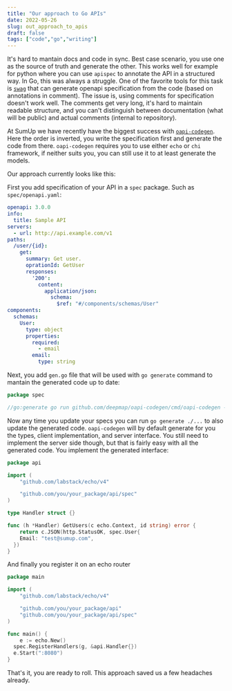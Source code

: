 ```yaml
---
title: "Our approach to Go APIs"
date: 2022-05-26
slug: out_approach_to_apis
draft: false
tags: ["code","go","writing"]
---
```


It's hard to mantain docs and code in sync. Best case scenario, you use one as the source of truth and generate the other.
This works well for example for python where you can use `apispec` to annotate the API in a structured way.
In Go, this was always a struggle. One of the favorite tools for this task is [`swag`](https://github.com/swaggo/swag)
that can generate openapi specification from the code (based on annotations in comment). The issue is, using
comments for specification doesn't work well. The comments get very long, it's hard to maintain readable structure,
and you can't distinguish between documentation (what will be public) and actual comments (internal to repository).

At SumUp we have recently have the biggest success with [`oapi-codegen`](https://github.com/deepmap/oapi-codegen).
Here the order is inverted, you write the specification first and generate the code from there.
`oapi-codegen` requires you to use either `echo` or `chi` framework, if neither suits you, you can still use
it to at least generate the models.

Our approach currently looks like this:

First you add specification of your API in a `spec` package. Such as `spec/openapi.yaml`:


```yaml
openapi: 3.0.0
info:
  title: Sample API
servers:
  - url: http://api.example.com/v1
paths:
  /user/{id}:
    get:
      summary: Get user.
      oprationId: GetUser
      responses:
        '200':
          content:
            application/json:
              schema:
                $ref: "#/components/schemas/User"
components:
  schemas:
    User:
      type: object
      properties:
        required:
          - email
        email:
          type: string
```

Next, you add `gen.go` file that will be used with `go generate` command to mantain the generated code up to date:

```go
package spec

//go:generate go run github.com/deepmap/oapi-codegen/cmd/oapi-codegen --package spec -o spec.gen.go openapi.yaml
```

Now any time you update your specs you can run `go generate ./...` to also update the generated code.
`oapi-codegen` will by default generate for you the types, client implementation, and server interface.
You still need to implement the server side though, but that is fairly easy with all the generated code.
You implement the generated interface:

```go
package api

import (
	"github.com/labstack/echo/v4"

	"github.com/you/your_package/api/spec"
)

type Handler struct {}

func (h *Handler) GetUsers(c echo.Context, id string) error {
	return c.JSON(http.StatusOK, spec.User{
    Email: "test@sumup.com",
  })
}
```

And finally you register it on an echo router

```go
package main

import (
	"github.com/labstack/echo/v4"

	"github.com/you/your_package/api"
	"github.com/you/your_package/api/spec"
)

func main() {
	e := echo.New()
  spec.RegisterHandlers(g, &api.Handler{})
  e.Start(":8080")
}

```

That's it, you are ready to roll. This approach saved us a few headaches already.

